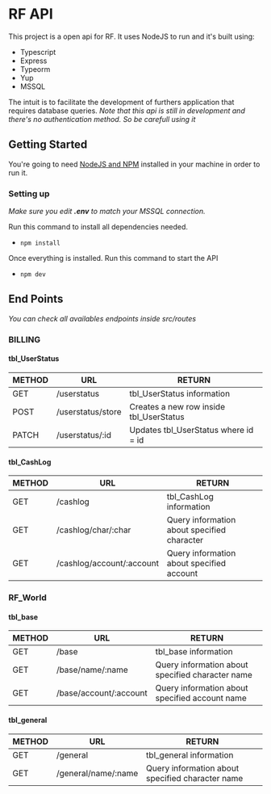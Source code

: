 # RF API

This project is a open api for RF. It uses NodeJS to run and it's built using:

- Typescript
- Express
- Typeorm
- Yup
- MSSQL

The intuit is to facilitate the development of furthers application that requires database queries.
_Note that this api is still in development and there's no authentication method. So be carefull using it_<br/>

## Getting Started

You're going to need [NodeJS and NPM](https://docs.npmjs.com/downloading-and-installing-node-js-and-npm "link") installed in your machine in order to run it.

### Setting up

_Make sure you edit **.env** to match your MSSQL connection._

Run this command to install all dependencies needed.

- `npm install`

Once everything is installed. Run this command to start the API

- `npm dev`

## End Points

_You can check all availables endpoints inside src/routes_

### BILLING

#### tbl_UserStatus

| METHOD | URL               | RETURN                                  |
| ------ | ----------------- | --------------------------------------- |
| GET    | /userstatus       | tbl_UserStatus information              |
| POST   | /userstatus/store | Creates a new row inside tbl_UserStatus |
| PATCH  | /userstatus/:id   | Updates tbl_UserStatus where id = id    |

#### tbl_CashLog

| METHOD | URL                       | RETURN                                      |
| ------ | ------------------------- | ------------------------------------------- |
| GET    | /cashlog                  | tbl_CashLog information                     |
| GET    | /cashlog/char/:char       | Query information about specified character |
| GET    | /cashlog/account/:account | Query information about specified account   |

### RF_World

#### tbl_base

| METHOD | URL                    | RETURN                                           |
| ------ | ---------------------- | ------------------------------------------------ |
| GET    | /base                  | tbl_base information                             |
| GET    | /base/name/:name       | Query information about specified character name |
| GET    | /base/account/:account | Query information about specified account name   |

#### tbl_general

| METHOD | URL                 | RETURN                                           |
| ------ | ------------------- | ------------------------------------------------ |
| GET    | /general            | tbl_general information                          |
| GET    | /general/name/:name | Query information about specified character name |
